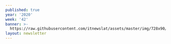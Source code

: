```yaml
---
published: true
year: '2020'
week: '42'
banner: >-
  https://raw.githubusercontent.com/itnewslat/assets/master/img/728x90/Banner-Resumen.jpg
layout: newsletter
---
```

